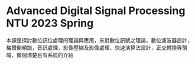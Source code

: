 # Advanced Digital Signal Processing NTU 2023 Spring
本課是探討數位訊位處理的理論與應用，來對數位訊號之理論，數位濾波器設計，梅爾倒頻譜，音訊處理，影像壓縮及影像處理，快速演算法設計，正交轉換等領域，做個清楚且有系統的介紹 
